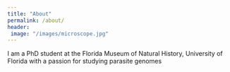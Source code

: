 ```yaml
---
title: "About"
permalink: /about/
header:
 image: "/images/microscope.jpg"	
---
```


I am a PhD student at the Florida Museum of Natural History, University of Florida with a passion for studying parasite genomes	
